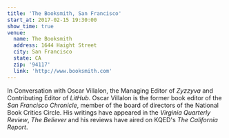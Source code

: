 ```yaml
---
title: 'The Booksmith, San Francisco'
start_at: 2017-02-15 19:30:00
show_time: true
venue:
  name: The Booksmith
  address: 1644 Haight Street
  city: San Francisco
  state: CA
  zip: '94117'
  link: 'http://www.booksmith.com'
---
```



In Conversation with Oscar Villalon, the Managing Editor of *Zyzzyva* and Contributing Editor of *LitHub*. Oscar Villalon is the former book editor of the *San Francisco Chronicle*, member of the board of directors of the National Book Critics Circle. His writings have appeared in the *Virginia Quarterly Review*, *The Believer* and his reviews have aired on KQED's *The California Report*.